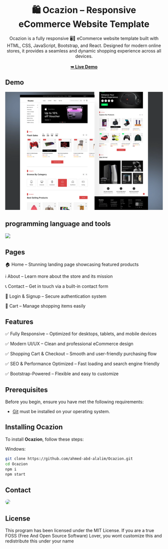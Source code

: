 <div align="center">
<h1 align="center">🛍️ Ocazion – Responsive eCommerce Website Template</h1>
Ocazion is a fully responsive 🖥️📱 eCommerce website template built with HTML, CSS, JavaScript, Bootstrap, and React. Designed for modern online stores, it provides a seamless and dynamic shopping experience across all devices.
<br />
<br />
<a href="https://ocazion.rf.gd"><strong>➥ Live Demo</strong></a>
<br />
</div>


## Demo

![Ocazion Desktop Demo](./website-demo-image/ocazion.webp "Desktop Demo")


## programming language and tools

<p>
   <a href="#">
    <img src="https://skillicons.dev/icons?i=html,css,js,bootstrap,react,vscode,ps,&perline=7" />
   </a>
</p>


## Pages

<p>🏠 Home – Stunning landing page showcasing featured products</p>
<p>ℹ️ About – Learn more about the store and its mission</p>
<p>📞 Contact – Get in touch via a built-in contact form</p>
<p>🔑 Login & Signup – Secure authentication system</p>
<p>🛒 Cart – Manage shopping items easily</p>


## Features

<p>✅ Fully Responsive – Optimized for desktops, tablets, and mobile devices</p>
<p>✅ Modern UI/UX – Clean and professional eCommerce design</p>
<p>✅ Shopping Cart & Checkout – Smooth and user-friendly purchasing flow</p>
<p>✅ SEO & Performance Optimized – Fast loading and search engine friendly</p>
<p>✅ Bootstrap-Powered – Flexible and easy to customize</p>


## Prerequisites

Before you begin, ensure you have met the following requirements:

- [Git](https://git-scm.com/downloads "Download Git") must be installed on your operating system.


## Installing Ocazion

To install **Ocazion**, follow these steps:

Windows:

```bash
git clone https://github.com/ahmed-abd-alalim/Ocazion.git
cd Ocazion
npm i
npm start
```


## Contact

<p align="left">
  <a href="https://www.linkedin.com/in/ahmed-abd-alalim-286768299/" target="_blank"><img src="https://img.shields.io/badge/-LinkedIn-%230077B5?style=for-the-badge&logo=linkedin&logoColor=white" style="border-radius: 30px" target="_blank"></a>
</p>

## License

This program has been licensed under the MIT License. If you are a true FOSS (Free And Open Source Software) Lover, you wont customize this and redistribute this under your name
